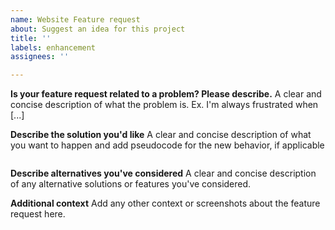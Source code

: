 ```yaml
---
name: Website Feature request
about: Suggest an idea for this project
title: ''
labels: enhancement
assignees: ''

---
```


**Is your feature request related to a problem? Please describe.**
A clear and concise description of what the problem is. Ex. I'm always frustrated when [...]

**Describe the solution you'd like**
A clear and concise description of what you want to happen and add pseudocode for the new behavior, if applicable

```python

```

**Describe alternatives you've considered**
A clear and concise description of any alternative solutions or features you've considered.

**Additional context**
Add any other context or screenshots about the feature request here.
